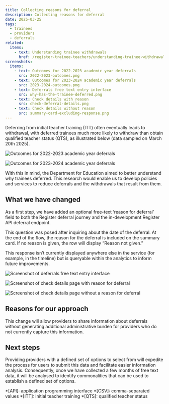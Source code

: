 ```yaml
---
title: Collecting reasons for deferral
description: Collecting reasons for deferral
date: 2025-03-25
tags:
  - trainees
  - providers
  - deferrals
related:
  items:
    - text: Understanding trainee withdrawals
      href: /register-trainee-teachers/understanding-trainee-withdrawals/
screenshots:
  items:
    - text: Outcomes for 2022-2023 academic year deferrals
      src: 2022-2023-outcomes.png
    - text: Outcomes for 2023-2024 academic year deferrals
      src: 2023-2024-outcomes.png
    - text: Deferrals free text entry interface
      src: why-has-the-trainee-deferred.png
    - text: Check details with reason
      src: check-deferral-details.png
    - text: Check details without reason
      src: summary-card-excluding-response.png
---
```


Deferring from initial teacher training (ITT) often eventually leads to withdrawal, with deferred trainees much more likely to withdraw than obtain qualified teacher status (QTS), as illustrated below (data sampled on March 20th 2025).

![Outcomes for 2022-2023 academic year deferrals](2022-2023-outcomes.png)

![Outcomes for 2023-2024 academic year deferrals](2023-2024-outcomes.png)

With this in mind, the Department for Education aimed to better understand why trainees deferred. This research would enable us to develop policies and services to reduce deferrals and the withdrawals that result from them.

## What we have changed

As a first step, we have added an optional free-text ‘reason for deferral’ field to both the Register deferral journey and the in-development Register API deferral endpoint.

This question was posed after inquiring about the date of the deferral. At the end of the flow, the reason for the deferral is included on the summary card. If no reason is given, the row will display “Reason not given.”

This response isn’t currently displayed anywhere else in the service (for example, in the timeline) but is queryable within the analytics to inform future improvements.

![Screenshot of deferrals free text entry interface](why-has-the-trainee-deferred.png)

![Screenshot of check details page with reason for deferral](check-deferral-details.png)

![Screenshot of check details page without a reason for deferral](summary-card-excluding-response.png)

## Reasons for our approach

This change will allow providers to share information about deferrals without generating additional administrative burden for providers who do not currently capture this information.

## Next steps

Providing providers with a defined set of options to select from will expedite the process for users to submit this data and facilitate easier information analysis. Consequently, once we have collected a few months of free text data, it will be analysed to identify commonalities that can be used to establish a defined set of options.

*[API]: application programming interface
*[CSV]: comma-separated values
*[ITT]: initial teacher training
*[QTS]: qualified teacher status
